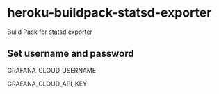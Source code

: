# heroku-buildpack-statsd-exporter

Build Pack for statsd exporter

## Set username and password

GRAFANA_CLOUD_USERNAME

GRAFANA_CLOUD_API_KEY

